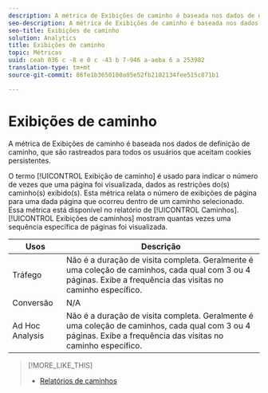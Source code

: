 ```yaml
---
description: A métrica de Exibições de caminho é baseada nos dados de definição de caminho, que são rastreados para todos os usuários que aceitam cookies persistentes.
seo-description: A métrica de Exibições de caminho é baseada nos dados de definição de caminho, que são rastreados para todos os usuários que aceitam cookies persistentes.
seo-title: Exibições de caminho
solution: Analytics
title: Exibições de caminho
topic: Métricas
uuid: ceab 036 c -8 e 0 c -43 b 7-946 a-aeba 6 a 253982
translation-type: tm+mt
source-git-commit: 86fe1b3650100a05e52fb2102134fee515c871b1

---
```



# Exibições de caminho

A métrica de Exibições de caminho é baseada nos dados de definição de caminho, que são rastreados para todos os usuários que aceitam cookies persistentes.

O termo [!UICONTROL Exibição de caminho] é usado para indicar o número de vezes que uma página foi visualizada, dados as restrições do(s) caminho(s) exibido(s). Esta métrica relata o número de exibições de página para uma dada página que ocorreu dentro de um caminho selecionado. Essa métrica está disponível no relatório de [!UICONTROL Caminhos]. [!UICONTROL Exibições de caminhos] mostram quantas vezes uma sequência específica de páginas foi visualizada.

| Usos | Descrição |
|---|---|
| Tráfego | Não é a duração de visita completa. Geralmente é uma coleção de caminhos, cada qual com 3 ou 4 páginas. Exibe a frequência das visitas no caminho específico. |
| Conversão | N/A |
| Ad Hoc Analysis | Não é a duração de visita completa. Geralmente é uma coleção de caminhos, cada qual com 3 ou 4 páginas. Exibe a frequência das visitas no caminho específico. |

>[!MORE_LIKE_THIS]
>
>* [Relatórios de caminhos](/help/components/c-variables/dimensionslist/reports-paths.md)

